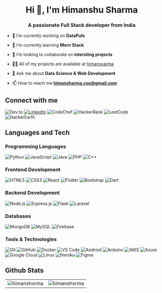 <h1 align="center">Hi 👋, I'm Himanshu Sharma</h1>
<h3 align="center">A passionate Full Stack developer from India</h3>

- 🔭 I’m currently working on **DataPuls**

- 🌱 I’m currently learning **Mern Stack**

- 👯 I’m looking to collaborate on **intersting projects**

- 👨‍💻 All of my projects are available at [himansxarma](https://himansxarma.github.io/Portfolio/)

- 💬 Ask me about **Data Science & Web Development**

- 📫 How to reach me **himansharma.cse@gmail.com**

## Connect with me
![Dev.to](https://img.shields.io/badge/-Dev.to-333?style=flat&logo=dev.to&logoColor=white)
[![LinkedIn](https://img.shields.io/badge/-LinkedIn-333?style=flat&logo=linkedin&logoColor=white)](https://linkedin.com/in/himansharmaa)
![CodeChef](https://img.shields.io/badge/-CodeChef-333?style=flat&logo=codechef&logoColor=white)
![HackerRank](https://img.shields.io/badge/-HackerRank-333?style=flat&logo=hackerrank&logoColor=white)
![LeetCode](https://img.shields.io/badge/-LeetCode-333?style=flat&logo=leetcode&logoColor=white)
![HackerEarth](https://img.shields.io/badge/-HackerEarth-333?style=flat&logo=hackerearth&logoColor=white)

## Languages and Tech
### Programming Languages
![Python](https://img.shields.io/badge/-Python-333?style=flat&logo=python)
![JavaScript](https://img.shields.io/badge/-JavaScript-333?style=flat&logo=javascript)
![Java](https://img.shields.io/badge/-Java-333?style=flat&logo=java)
![PHP](https://img.shields.io/badge/-PHP-333?style=flat&logo=php)
![C++](https://img.shields.io/badge/-C++-333?style=flat&logo=cplusplus)

### Frontend Development
![HTML5](https://img.shields.io/badge/-HTML5-333?style=flat&logo=html5)
![CSS3](https://img.shields.io/badge/-CSS3-333?style=flat&logo=css3)
![React](https://img.shields.io/badge/-React-333?style=flat&logo=react)
![Flutter](https://img.shields.io/badge/-Flutter-333?style=flat&logo=flutter)
![Bootstrap](https://img.shields.io/badge/-Bootstrap-333?style=flat&logo=bootstrap)
![Dart](https://img.shields.io/badge/-Dart-333?style=flat&logo=dart)

### Backend Development
![Node.js](https://img.shields.io/badge/-Node.js-333?style=flat&logo=node.js)
![Express.js](https://img.shields.io/badge/-Express.js-333?style=flat&logo=express)
![Flask](https://img.shields.io/badge/-Flask-333?style=flat&logo=flask)
![Laravel](https://img.shields.io/badge/-Laravel-333?style=flat&logo=laravel)

### Databases
![MongoDB](https://img.shields.io/badge/-MongoDB-333?style=flat&logo=mongodb)
![MySQL](https://img.shields.io/badge/-MySQL-333?style=flat&logo=mysql)
![Firebase](https://img.shields.io/badge/-Firebase-333?style=flat&logo=firebase)

### Tools & Technologies
![Git](https://img.shields.io/badge/-Git-333?style=flat&logo=git)
![GitHub](https://img.shields.io/badge/-GitHub-333?style=flat&logo=github)
![Docker](https://img.shields.io/badge/-Docker-333?style=flat&logo=docker)
![VS Code](https://img.shields.io/badge/-VS_Code-333?style=flat&logo=visual-studio-code)
![Android](https://img.shields.io/badge/-Android-333?style=flat&logo=android)
![Arduino](https://img.shields.io/badge/-Arduino-333?style=flat&logo=arduino)
![AWS](https://img.shields.io/badge/-AWS-333?style=flat&logo=amazon-aws)
![Azure](https://img.shields.io/badge/-Azure-333?style=flat&logo=microsoft-azure)
![Google Cloud](https://img.shields.io/badge/-Google_Cloud-333?style=flat&logo=google-cloud)
![Linux](https://img.shields.io/badge/-Linux-333?style=flat&logo=linux)
![Heroku](https://img.shields.io/badge/-Heroku-333?style=flat&logo=heroku)
![Figma](https://img.shields.io/badge/-Figma-333?style=flat&logo=figma)

## Github Stats
<table>
  <tr>
    <td>
      <img align="center" src="https://github-readme-stats.vercel.app/api?username=himansxarma&show_icons=true&locale=en" alt="himanshxrma" />
    </td>
    <td>
<img align="center" src="https://github-readme-streak-stats.herokuapp.com/?user=himansxarma&" alt="himanshxrma" />    </td>
  </tr>
</table>

